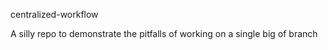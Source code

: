 centralized-workflow  

A silly repo to demonstrate the pitfalls of working on a single big of branch
